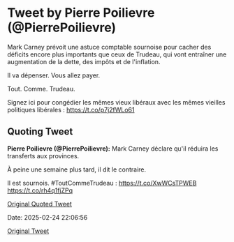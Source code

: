 # Tweet by Pierre Poilievre (@PierrePoilievre)

Mark Carney prévoit une astuce comptable sournoise pour cacher des déficits encore plus importants que ceux de Trudeau, qui vont entraîner une augmentation de la dette, des impôts et de l'inflation.

Il va dépenser. Vous allez payer.

Tout. Comme. Trudeau.

Signez ici pour congédier les mêmes vieux libéraux avec les mêmes vieilles politiques libérales : https://t.co/p7j2fWLo61

## Quoting Tweet

**Pierre Poilievre (@PierrePoilievre):** Mark Carney déclare qu'il réduira les transferts aux provinces. 

À peine une semaine plus tard, il dit le contraire. 

Il est sournois. #ToutCommeTrudeau : https://t.co/XwWCsTPWEB https://t.co/rh4q1fjZPq

[Original Quoted Tweet](https://x.com/PierrePoilievre/status/1892351669960089975)

Date: 2025-02-24 22:06:56

[Original Tweet](https://x.com/PierrePoilievre/status/1894147021084217706)
